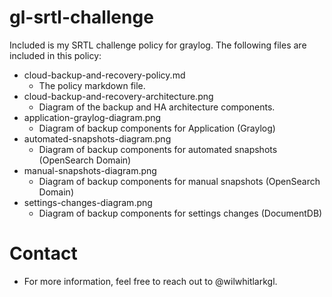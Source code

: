 # gl-srtl-challenge
Included is my SRTL challenge policy for graylog.  The following files are included in this policy:
* cloud-backup-and-recovery-policy.md
  * The policy markdown file.
* cloud-backup-and-recovery-architecture.png
  * Diagram of the backup and HA architecture components.
* application-graylog-diagram.png
  * Diagram of backup components for Application (Graylog)
* automated-snapshots-diagram.png
  * Diagram of backup components for automated snapshots (OpenSearch Domain)
* manual-snapshots-diagram.png
  * Diagram of backup components for manual snapshots (OpenSearch Domain)
* settings-changes-diagram.png 
  * Diagram of backup components for settings changes (DocumentDB)

# Contact
* For more information, feel free to reach out to @wilwhitlarkgl.
